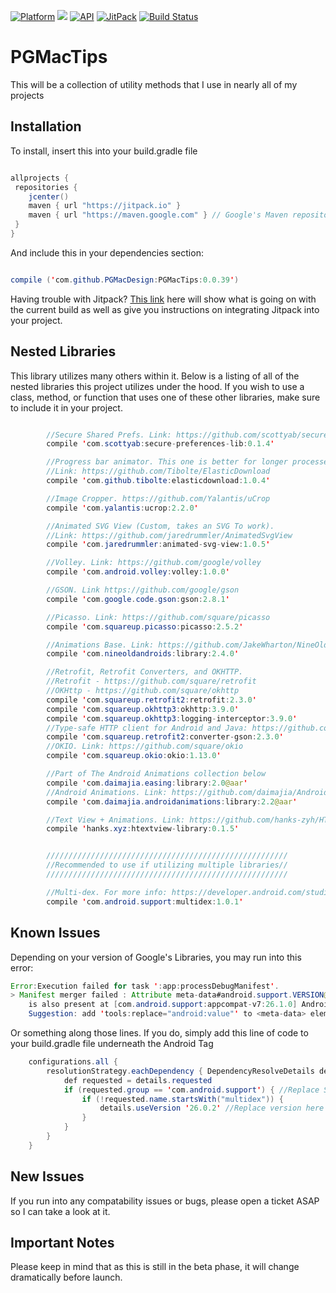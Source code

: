 [![Platform](https://img.shields.io/badge/platform-android-green.svg)](http://developer.android.com/index.html)
<img src="https://img.shields.io/badge/license-Apache 2.0-green.svg?style=flat">
[![API](https://img.shields.io/badge/API-14%2B-green.svg?style=flat)](https://android-arsenal.com/api?level=14)
[![JitPack](https://jitpack.io/v/pgmacdesign/PGMacTips.svg)](https://jitpack.io/#pgmacdesign/PGMacTips)
[![Build Status](https://travis-ci.org/PGMacDesign/PGMacTips.svg?branch=master)](https://travis-ci.org/PGMacDesign/PGMacTips)


# PGMacTips
This will be a collection of utility methods that I use in nearly all of my projects

## Installation

To install, insert this into your build.gradle file 

```java

allprojects {
 repositories {
    jcenter()
    maven { url "https://jitpack.io" }
	maven { url "https://maven.google.com" } // Google's Maven repository 
 }
}

```

And include this in your dependencies section:

```java

compile ('com.github.PGMacDesign:PGMacTips:0.0.39')

```

Having trouble with Jitpack? [This link](https://jitpack.io/#pgmacdesign/PGMacTips) here will show what is going on with the current build as well as give you instructions on integrating Jitpack into your project. 

## Nested Libraries

This library utilizes many others within it. Below is a listing of all of the nested libraries this project utilizes under the hood. If you wish to use a class, method, or function that uses one of these other libraries, make sure to include it in your project.

```java

        //Secure Shared Prefs. Link: https://github.com/scottyab/secure-preferences
        compile 'com.scottyab:secure-preferences-lib:0.1.4'

        //Progress bar animator. This one is better for longer processes, IE uploading photos.
        //Link: https://github.com/Tibolte/ElasticDownload
        compile 'com.github.tibolte:elasticdownload:1.0.4'

        //Image Cropper. https://github.com/Yalantis/uCrop
        compile 'com.yalantis:ucrop:2.2.0'

        //Animated SVG View (Custom, takes an SVG To work).
        //Link: https://github.com/jaredrummler/AnimatedSvgView
        compile 'com.jaredrummler:animated-svg-view:1.0.5'

        //Volley. Link: https://github.com/google/volley
        compile 'com.android.volley:volley:1.0.0'

        //GSON. Link https://github.com/google/gson
        compile 'com.google.code.gson:gson:2.8.1'

        //Picasso. Link: https://github.com/square/picasso
        compile 'com.squareup.picasso:picasso:2.5.2'

        //Animations Base. Link: https://github.com/JakeWharton/NineOldAndroids
        compile 'com.nineoldandroids:library:2.4.0'

        //Retrofit, Retrofit Converters, and OKHTTP.
        //Retrofit - https://github.com/square/retrofit
        //OKHttp - https://github.com/square/okhttp
        compile 'com.squareup.retrofit2:retrofit:2.3.0'
        compile 'com.squareup.okhttp3:okhttp:3.9.0'
        compile 'com.squareup.okhttp3:logging-interceptor:3.9.0'
        //Type-safe HTTP client for Android and Java: https://github.com/square/retrofit
        compile 'com.squareup.retrofit2:converter-gson:2.3.0'
        //OKIO. Link: https://github.com/square/okio
        compile 'com.squareup.okio:okio:1.13.0'

        //Part of The Android Animations collection below
        compile 'com.daimajia.easing:library:2.0@aar'
        //Android Animations. Link: https://github.com/daimajia/AndroidViewAnimations
        compile 'com.daimajia.androidanimations:library:2.2@aar'

        //Text View + Animations. Link: https://github.com/hanks-zyh/HTextView
        compile 'hanks.xyz:htextview-library:0.1.5'


        //////////////////////////////////////////////////////
        //Recommended to use if utilizing multiple libraries//
        //////////////////////////////////////////////////////

        //Multi-dex. For more info: https://developer.android.com/studio/build/multidex.html
        compile 'com.android.support:multidex:1.0.1'

```

## Known Issues

Depending on your version of Google's Libraries, you may run into this error:

```java
Error:Execution failed for task ':app:processDebugManifest'.
> Manifest merger failed : Attribute meta-data#android.support.VERSION@value value=(26.0.1) from [com.android.support:design:26.0.1] AndroidManifest.xml:28:13-35
	is also present at [com.android.support:appcompat-v7:26.1.0] AndroidManifest.xml:28:13-35 value=(26.1.0).
	Suggestion: add 'tools:replace="android:value"' to <meta-data> element at AndroidManifest.xml:26:9-28:38 to override.
```

Or something along those lines. If you do, simply add this line of code to your build.gradle file underneath the Android Tag

```java
    configurations.all {
        resolutionStrategy.eachDependency { DependencyResolveDetails details ->
            def requested = details.requested
            if (requested.group == 'com.android.support') { //Replace String here with whichever error is thrown
                if (!requested.name.startsWith("multidex")) {
                    details.useVersion '26.0.2' //Replace version here with whatever you are using
                }
            }
        }
    }
```	

## New Issues

If you run into any compatability issues or bugs, please open a ticket ASAP so I can take a look at it. 

## Important Notes

Please keep in mind that as this is still in the beta phase, it will change dramatically before launch. 
